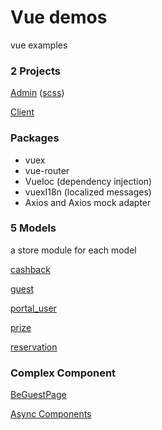 # Vue demos
vue examples

### 2 Projects

[Admin](webapp/app/be) ([scss](common-assets/assets/scss))

[Client](webapp/app/fe)

### Packages
- vuex
- vue-router
- VueIoc (dependency injection)
- vuexI18n (localized messages)
- Axios and Axios mock adapter


### 5 Models
a store module for each model

[cashback](webapp/app/cashback)

[guest](webapp/app/guest)

[portal_user](webapp/app/portal_user)

[prize](webapp/app/prize)

[reservation](webapp/app/reservation)


### Complex Component
[BeGuestPage](webapp/app/guest-be/pages/BeGuestPage.vue)

[Async Components](webapp/app/guest/routes.js)
